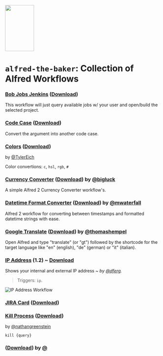 <img src="https://cloud.githubusercontent.com/assets/449520/10813546/425f199c-7e20-11e5-84bb-61b33446725f.png" width="94px" height="150px">

# `alfred-the-baker`: Collection of Alfred Workflows

### [Bob Jobs Jenkins](https://github.com/Boulangerie/alfred-the-baker/blob/master/bob-jobs/) ([Download](https://github.com/Boulangerie/alfred-the-baker/raw/master/bob-jobs/bobjobs.alfredworkflow))

This workflow will just query available jobs w/ your user and open/build the selected project.

### [Code Case](https://github.com/Boulangerie/alfred-the-baker/blob/master/code-case/) ([Download](https://github.com/Boulangerie/alfred-the-baker/blob/master/code-case/Code%20Case.alfredworkflow))

Convert the argument into another code case.

### [Colors](https://github.com/TylerEich/Alfred-Extras) ([Download](https://github.com/TylerEich/Alfred-Extras/blob/master/Workflows/Colors.alfredworkflow))
by [@TylerEich](https://github.com/TylerEich)

Color convertions: `c`, `hsl`, `rgb`, `#`

### [Currency Converter](https://github.com/BigLuck/alfred2-currencyconverter) ([Download](https://github.com/bigluck/alfred2-currencyconverter/blob/master/Currency%20Converter.alfredworkflow?raw=true)) by [@bigluck](https://github.com/bigluck)

A simple Alfred 2 Currency Converter workflow's.

### [Datetime Format Converter](https://github.com/mwaterfall/alfred-datetime-format-converter) ([Download](https://github.com/mwaterfall/alfred-datetime-format-converter/blob/master/download/DatetimeFormatConverter.alfredworkflow?raw=true)) by [@mwaterfall](https://github.com/mwaterfall)

Alfred 2 workflow for converting between timestamps and formatted datetime strings with ease.

### [Google Translate](https://github.com/thomashempel/AlfredGoogleTranslateWorkflow) ([Download](https://github.com/thomashempel/AlfredGoogleTranslateWorkflow/blob/master/Google%20Translate.alfredworkflow?raw=true)) by [@thomashempel](https://github.com/thomashempel)

Open Alfred and type "translate" (or "gt") followed by the shortcode for the target language like "en" (english), "de" (german) or "it" (italian). 

### [IP Address](http://dferg.us/ip-address-workflow/) (1.2) ~ [Download](http://cloud.dferg.us/K9MA/download)

Shows your internal and external IP address ~ *by [@dferg](http://dferg.us/ip-address-workflow/).*

> Triggers: `ip`.

![IP Address Workflow](https://cloud.githubusercontent.com/assets/398893/3528930/2a1f6d90-0794-11e4-95d9-494b27070e2a.png)

### [JIRA Card](https://github.com/Boulangerie/alfred-the-baker/blob/master/jira-card/) ([Download](https://github.com/Boulangerie/alfred-the-baker/raw/master/jira-card/JIRA.alfredworkflow))


### [Kill Process](https://github.com/nathangreenstein/alfred-process-killer) ([Download](https://github.com/nathangreenstein/alfred-process-killer/raw/master/Kill%20Process.alfredworkflow))
by [@nathangreenstein](https://github.com/nathangreenstein)

`kill {query}`

### []() ([Download]()) by [@](https://github.com/)
